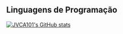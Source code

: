 ## Linguagens de Programação
[![JVCA101's GitHub stats](https://github-readme-stats.vercel.app/api/top-langs?username=JVCA101&hide=html,scss,shell,stylus,blade,asp.net,shaderlab,css,dockerfile,typescript,hlsl,jupyter%20notebook&theme=algolia&show_icons=true&exclude_repo=Magago_Jogo3D,CG)](https://github.com/JVCA101)

<!--
[![Top Langs](https://github-readme-stats.vercel.app/api/top-langs/?username=JVCA101&layout=compact)](https://github.com/JVCA101/github-readme-stats)
**JVCA101/JVCA101** is a ✨ _special_ ✨ repository because its `README.md` (this file) appears on your GitHub profile.

Here are some ideas to get you started:

- 🔭 I’m currently working on ...
- 🌱 I’m currently learning ...
- 👯 I’m looking to collaborate on ...
- 🤔 I’m looking for help with ...
- 💬 Ask me about ...
- 📫 How to reach me: ...
- 😄 Pronouns: ...
- ⚡ Fun fact: ...
-->
